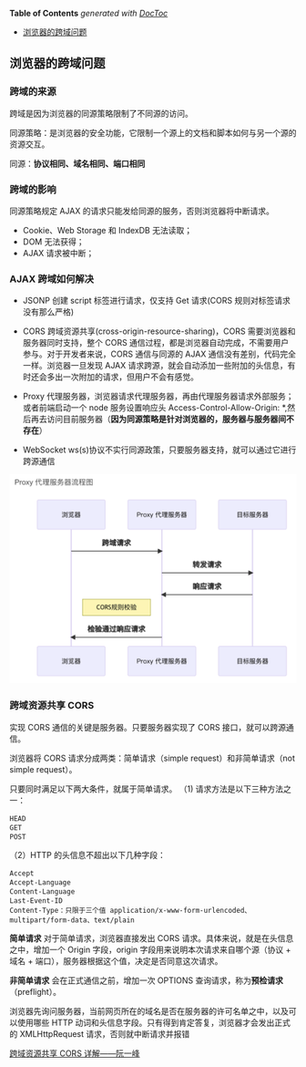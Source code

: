<!-- START doctoc generated TOC please keep comment here to allow auto update -->
<!-- DON'T EDIT THIS SECTION, INSTEAD RE-RUN doctoc TO UPDATE -->

**Table of Contents** _generated with [DocToc](https://github.com/thlorenz/doctoc)_

- [浏览器的跨域问题](#%E6%B5%8F%E8%A7%88%E5%99%A8%E7%9A%84%E8%B7%A8%E5%9F%9F%E9%97%AE%E9%A2%98)

<!-- END doctoc generated TOC please keep comment here to allow auto update -->

## 浏览器的跨域问题

### 跨域的来源

跨域是因为浏览器的同源策略限制了不同源的访问。

同源策略：是浏览器的安全功能，它限制一个源上的文档和脚本如何与另一个源的资源交互。

同源：**协议相同、域名相同、端口相同**

### 跨域的影响

同源策略规定 AJAX 的请求只能发给同源的服务，否则浏览器将中断请求。

- Cookie、Web Storage 和 IndexDB 无法读取；
- DOM 无法获得；
- AJAX 请求被中断；

### AJAX 跨域如何解决

- JSONP 创建 script 标签进行请求，仅支持 Get 请求(CORS 规则对标签请求没有那么严格)

- CORS 跨域资源共享(cross-origin-resource-sharing)，CORS 需要浏览器和服务器同时支持，整个 CORS 通信过程，都是浏览器自动完成，不需要用户参与。对于开发者来说，CORS 通信与同源的 AJAX 通信没有差别，代码完全一样。浏览器一旦发现 AJAX 请求跨源，就会自动添加一些附加的头信息，有时还会多出一次附加的请求，但用户不会有感觉。

- Proxy 代理服务器，浏览器请求代理服务器，再由代理服务器请求外部服务；或者前端启动一个 node 服务设置响应头 Access-Control-Allow-Origin: \*,然后再去访问目前服务器（**因为同源策略是针对浏览器的，服务器与服务器间不存在**）

- WebSocket ws(s)协议不实行同源政策，只要服务器支持，就可以通过它进行跨源通信

![Proxy 代理服务器流程图](./images/截屏2024-10-05%2022.11.47.png)

### 跨域资源共享 CORS

实现 CORS 通信的关键是服务器。只要服务器实现了 CORS 接口，就可以跨源通信。

浏览器将 CORS 请求分成两类：简单请求（simple request）和非简单请求（not simple request）。

只要同时满足以下两大条件，就属于简单请求。
（1) 请求方法是以下三种方法之一：

    HEAD
    GET
    POST

（2）HTTP 的头信息不超出以下几种字段：

    Accept
    Accept-Language
    Content-Language
    Last-Event-ID
    Content-Type：只限于三个值 application/x-www-form-urlencoded、multipart/form-data、text/plain

**简单请求**
对于简单请求，浏览器直接发出 CORS 请求。具体来说，就是在头信息之中，增加一个 Origin 字段，origin 字段用来说明本次请求来自哪个源（协议 + 域名 + 端口），服务器根据这个值，决定是否同意这次请求。

**非简单请求**
会在正式通信之前，增加一次 OPTIONS 查询请求，称为**预检请求**（preflight）。

浏览器先询问服务器，当前网页所在的域名是否在服务器的许可名单之中，以及可以使用哪些 HTTP 动词和头信息字段。只有得到肯定答复，浏览器才会发出正式的 XMLHttpRequest 请求，否则就中断请求并报错

[跨域资源共享 CORS 详解——阮一峰](https://www.ruanyifeng.com/blog/2016/04/cors.html)
